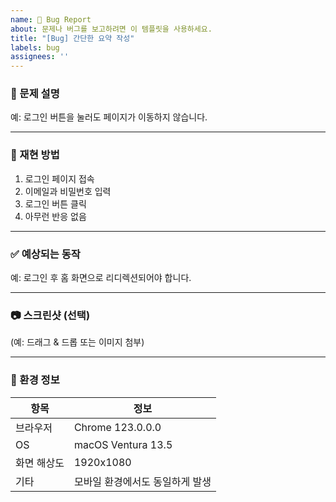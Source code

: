 ```yaml
---
name: 🐞 Bug Report
about: 문제나 버그를 보고하려면 이 템플릿을 사용하세요.
title: "[Bug] 간단한 요약 작성"
labels: bug
assignees: ''
---
```


### 🧩 문제 설명
<!-- 발생한 문제를 명확하고 간결하게 설명해주세요 -->
예: 로그인 버튼을 눌러도 페이지가 이동하지 않습니다.

---

### 📍 재현 방법
<!-- 버그를 재현할 수 있는 과정을 순서대로 설명해주세요 -->
1. 로그인 페이지 접속
2. 이메일과 비밀번호 입력
3. 로그인 버튼 클릭
4. 아무런 반응 없음

---

### ✅ 예상되는 동작
<!-- 기대했던 동작을 명확히 설명해주세요 -->
예: 로그인 후 홈 화면으로 리디렉션되어야 합니다.

---

### 📷 스크린샷 (선택)
<!-- 문제를 보여주는 스크린샷이 있다면 첨부해주세요 -->
(예: 드래그 & 드롭 또는 이미지 첨부)

---

### 🧩 환경 정보
| 항목 | 정보 |
|------|------|
| 브라우저 | Chrome 123.0.0.0 |
| OS | macOS Ventura 13.5 |
| 화면 해상도 | 1920x1080 |
| 기타 | 모바일 환경에서도 동일하게 발생 |
